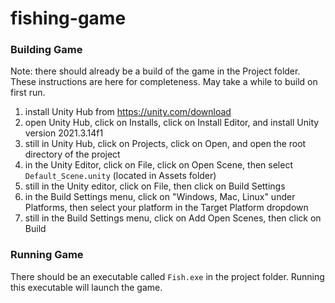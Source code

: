# fishing-game

### Building Game

Note: there should already be a build of the game in the Project folder. These instructions are here for completeness. May take a while to build on first run.

1.	install Unity Hub from https://unity.com/download
2.	open Unity Hub, click on Installs, click on Install Editor, and install Unity version 2021.3.14f1
3.	still in Unity Hub, click on Projects, click on Open, and open the root directory of the project
4.	in the Unity Editor, click on File, click on Open Scene, then select `Default_Scene.unity` (located in Assets folder)
5.	still in the Unity editor, click on File, then click on Build Settings
6.	in the Build Settings menu, click on "Windows, Mac, Linux" under Platforms, then select your platform in the Target Platform dropdown
7.	still in the Build Settings menu, click on Add Open Scenes, then click on Build

### Running Game

There should be an executable called `Fish.exe` in the project folder. Running this executable will launch the game.
